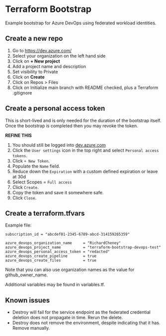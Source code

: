 # Terraform  Bootstrap

Example bootstrap for Azure DevOps using federated workload identities.

## Create a new repo

1. Go to <https://dev.azure.com/>
1. Select your organization on the left hand side
1. Click on **+ New project**
1. Add a project name and description
1. Set visibility to Private
1. Click on **Create**
1. Click on Repos > Files
1. Click on Initialize main branch with README checked, plus a Terraform .gitignore

## Create a personal access token

This is short-lived and is only needed for the duration of the bootstrap itself. Once the bootstrap is completed then you may revoke the token.

**REFINE THIS**

1. You should still be logged into [dev.azure.com](https://dev.azure.com)
1. Click the `User settings` icon in the top right and select `Personal access tokens`.
1. Click `+ New Token`.
1. Populate the `Name` field.
1. Reduce down the `Expiration` with a custom defined expiration or leave at 30d
1. Select Scopes = `Full access`
1. Click `Create`.
1. Copy the token and save it somewhere safe.
1. Click `Close`.

## Create a terraform.tfvars

Example file:

```shell
subscription_id = "abcdef01-2345-6789-abcd-314159265359"

azure_devops_organization_name     = "RichardCheney"
azure_devops_project_name          = "terraform-bootstrap-devops-test"
azure_devops_personal_access_token = "redacted"
azure_devops_create_pipeline       = true
azure_devops_create_files          = true
```

Note that you can also use organization names as the value for github_owner_name.

Additional variables may be found in variables.tf.

## Known issues

- Destroy will fail for the service endpoint as the federated credential deletion does not propagate in time. Rerun the delete.
- Destroy does not remove the environment, despite indicating that it has. Remove manually.
